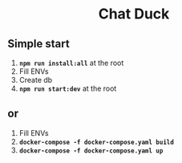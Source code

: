 <h1 align="center">
  Chat Duck
</h1>

## Simple start

1. **`npm run install:all`** at the root
2. Fill ENVs
3. Create db
4. **`npm run start:dev`** at the root

## or 

1. Fill ENVs
2. **`docker-compose -f docker-compose.yaml build`**
3. **`docker-compose -f docker-compose.yaml up`**